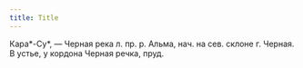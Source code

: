 ```yaml
---
title: Title
---
```


Кара*-Су*, — Черная река л. пр. р. Альма, нач. на сев. склоне г. Черная. В
устье, у кордона Черная речка, пруд.
